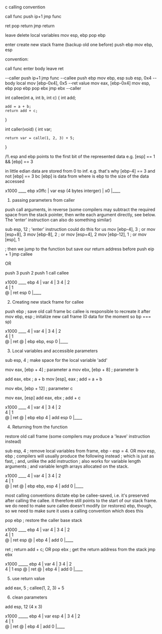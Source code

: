 c calling convention

call func
    push ip+1
    jmp func

ret
    pop return
    jmp return

leave                   delete local variables
    mov esp, ebp
    pop ebp

enter                   create new stack frame (backup old one before)
    push ebp
    mov ebp, esp

convention:

call func
enter
body
leave
ret

--caller
push ip+1
jmp func
--callee
push ebp
mov ebp, esp
sub esp, 0x4
--body local
mov [ebp-0x4], 0x5
--ret value
mov eax, [ebp-0x4]
mov esp, ebp
pop ebp
pop ebx
jmp ebx
--caller

int callee(int a, int b, int c)
{
	int add;

	add = a + b;
	return add + c;
}

int caller(void)
{
	int var;
	
	return var = calle(1, 2, 3) + 5;
}

/!\ esp and ebp points to the first bit of the represented data
e.g. [esp] == 1 && [ebp] == 3

in little edian data are stored from 0 to inf.
e.g. that's why [ebp-4] == 3 and not [ebp] == 3 
bc [ebp] is data from where is ebp to the size of the data accessed

x1000  ____ ebp 
x0ffc | var	esp (4 bytes interger)
	  |
x0	  |____

1. passing parameters from caller

push call arguments, in reverse (some compilers may subtract the required space from the
stack pointer, then write each argument directly, see below. The 'enter' instruction can also do something similar)

sub esp, 12 ; 'enter' instruction could do this for us
mov [ebp-4], 3 ; or mov [esp+8], 3
mov [ebp-8], 2  ; or mov [esp+4], 2
mov [ebp-12], 1  ; or mov [esp], 1

; then we jump to the function but save our return address before
push eip + 1
jmp callee

OR

push    3
push    2
push    1
call    callee

x1000  ____ ebp
	4 | var
	4 | 3
	4 | 2   
	4 | 1   
	@ | ret esp
0	  |____

2. Creating new stack frame for callee

push ebp	; save old call frame bc callee is responsible to recreate it after
mov  ebp, esp	; initalize new call frame (0 data for the moment so bp === sp)

x1000  ____
	4 | var
	4 | 3
	4 | 2   
	4 | 1   
	@ | ret
	@ | ebp ebp, esp
0	  |____

3. Local variables and accessible parameters

sub	esp, 4 ; make space for the local variable 'add'

mov	eax, [ebp + 4] ; parameter a
mov	ebx, [ebp + 8] ; parameter b

add	eax, ebx     ; a + b
mov	[esp], eax   ; add = a + b

mov	ebx, [ebp + 12] ; parameter c

mov eax, [esp]
add	eax, ebx     ; add + c

x1000  ____
	4 | var
	4 | 3
	4 | 2   
	4 | 1   
	@ | ret
	@ | ebp ebp
	4 | add esp
0	  |____

4. Returning from the function

restore old call frame (some compilers may produce a 'leave' instruction instead)

sub esp, 4		; remove local variables from frame, ebp - esp = 4.
OR
mov esp, ebp	; compilers will usually produce the following instead
				; which is just as fast,
				; and, unlike the add instruction
				; also works for variable length arguments
				; and variable length arrays allocated on the stack.

x1000  ____
	4 | var
	4 | 3
	4 | 2   
	4 | 1   
	@ | ret
	@ | ebp ebp, esp
	4 | add 
0	  |____


most calling conventions dictate ebp be callee-saved,
i.e. it's preserved after calling the callee.
it therefore still points to the start of our stack frame.
we do need to make sure callee doesn't modify (or restores) ebp, though,
so we need to make sure it uses a calling convention which does this

pop ebp ; restore the caller base stack

x1000  ____ ebp
	4 | var
	4 | 3
	4 | 2   
	4 | 1   
	@ | ret esp
	@ | ebp 
	4 | add 
0	  |____

ret ; return add + c;
OR 
pop ebx ; get the return address from the stack
jmp ebx

x1000	  _____ ebp
	4 | var
	4 | 3
	4 | 2   
	4 | 1   esp
	@ | ret 
	@ | ebp 
	4 | add 
0	  |____


5. use return value

add eax, 5 ; callee(1, 2, 3) + 5

6. clean parameters

add esp, 12 (4 x 3)

x1000	  _____ ebp
	4 | var esp
	4 | 3
	4 | 2   
	4 | 1   
	@ | ret 
	@ | ebp 
	4 | add 
0	  |____
